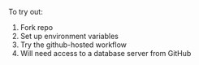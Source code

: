 To try out:
1. Fork repo
2. Set up environment variables
3. Try the github-hosted workflow
4. Will need access to a database server from GitHub


